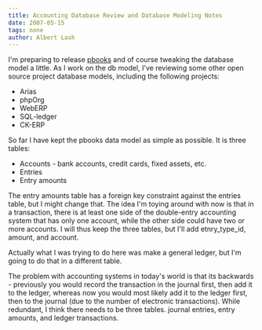 ```yaml
---
title: Accounting Database Review and Database Modeling Notes
date: 2007-05-15
tags: none
author: Albert Lash
---
```

I'm preparing to release <a href="http://www.pbooks.org/">pbooks</a> and of course tweaking the database model a little. As I work on the db model, I've reviewing some other open source project database models, including the following projects:

<ul><li>Arias</li><li>phpOrg</li><li>WebERP</li><li>SQL-ledger</li><li>CK-ERP</li></ul>

So far I have kept the pbooks data model as simple as possible. It is three tables:

<ul><li>Accounts - bank accounts, credit cards, fixed assets, etc.</li><li>Entries</li><li>Entry amounts</li></ul>

The entry amounts table has a foreign key constraint against the entries table, but I might change that. The idea I'm toying around with now is that in a transaction, there is at least one side of the double-entry accounting system that has only one account, while the other side could have two or more accounts. I will thus keep the three tables, but I'll add etnry_type_id, amount, and account.

Actually what I was trying to do here was make a general ledger, but I'm going to do that in a different table.

The problem with accounting systems in today's world is that its backwards - previously you would record the transaction in the journal first, then add it to the ledger, whereas now you would most likely add it to the ledger first, then to the journal (due to the number of electronic transactions). While redundant, I think there needs to be three tables. journal entries, entry amounts, and ledger transactions.

